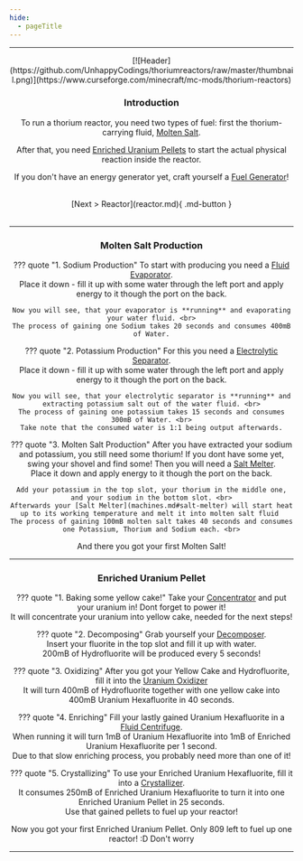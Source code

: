 ```yaml
---
hide:
  - pageTitle
---
```


<center>
<hr>
[![Header](https://github.com/UnhappyCodings/thoriumreactors/raw/master/thumbnail.png)](https://www.curseforge.com/minecraft/mc-mods/thorium-reactors)

### Introduction

To run a thorium reactor, you need two types of fuel:
first the thorium-carrying fluid, [Molten Salt](#molten-salt-production).

After that, you need [Enriched Uranium Pellets](#enriched-uranium) to start the actual physical reaction inside the reactor.

If you don't have an energy generator yet, craft yourself a [Fuel Generator](http://127.0.0.1:8000/machines/#fuel-generator)!

<br>
[Next > Reactor](reactor.md){ .md-button }
<br><br>
<hr>

### Molten Salt Production

??? quote "1. Sodium Production"
    To start with producing you need a [Fluid Evaporator](machines.md#fluid-evaporator). <br>
    Place it down - fill it up with some water through the left port and apply energy to it though the port on the back.

    Now you will see, that your evaporator is **running** and evaporating your water fluid. <br>
    The process of gaining one Sodium takes 20 seconds and consumes 400mB of Water.

??? quote "2. Potassium Production"
    For this you need a [Electrolytic Separator](machines.md#electrolytic-separator). <br>
    Place it down - fill it up with some water through the left port and apply energy to it though the port on the back.

    Now you will see, that your electrolytic separator is **running** and extracting potassium salt out of the water fluid. <br>
    The process of gaining one potassium takes 15 seconds and consumes 300mB of Water. <br>
    Take note that the consumed water is 1:1 being output afterwards.

??? quote "3. Molten Salt Production"
    After you have extracted your sodium and potassium, you still need some thorium! If you dont have some yet, swing your shovel and find some!
    Then you will need a [Salt Melter](machines.md#salt-melter). <br>
    Place it down and apply energy to it though the port on the back. 

    Add your potassium in the top slot, your thorium in the middle one, and your sodium in the bottom slot. <br>
    Afterwards your [Salt Melter](machines.md#salt-melter) will start heat up to its working temperature and melt it into molten salt fluid 
    The process of gaining 100mB molten salt takes 40 seconds and consumes one Potassium, Thorium and Sodium each. <br>

And there you got your first Molten Salt!

<hr>

### Enriched Uranium Pellet

??? quote "1. Baking some yellow cake!"
    Take your [Concentrator](machines.md#concentrator) and put your uranium in! Dont forget to power it! <br>
    It will concentrate your uranium into yellow cake, needed for the next steps!

??? quote "2. Decomposing"
    Grab yourself your [Decomposer](machines.md#decomposer). <br>
    Insert your fluorite in the top slot and fill it up with water. <br>
    200mB of Hydrofluorite will be produced every 5 seconds!

??? quote "3. Oxidizing"
    After you got your Yellow Cake and Hydrofluorite, fill it into the [Uranium Oxidizer](machines.md#uranium-oxidizer) <br>
    It will turn 400mB of Hydrofluorite together with one yellow cake into 400mB Uranium Hexafluorite in 40 seconds.

??? quote "4. Enriching"
    Fill your lastly gained Uranium Hexafluorite in a [Fluid Centrifuge](machines.md#fluid-centrifuge). <br>
    When running it will turn 1mB of Uranium Hexafluorite into 1mB of Enriched Uranium Hexafluorite per 1 second. <br>
    Due to that slow enriching process, you probably need more than one of it!

??? quote "5. Crystallizing"
    To use your Enriched Uranium Hexafluorite, fill it into a [Crystallizer](machines.md#crystallizer). <br>
    It consumes 250mB of Enriched Uranium Hexafluorite to turn it into one Enriched Uranium Pellet in 25 seconds. <br>
    Use that gained pellets to fuel up your reactor!

Now you got your first Enriched Uranium Pellet. Only 809 left to fuel up one reactor! :D
Don't worry

<hr>